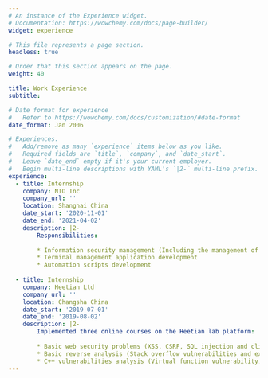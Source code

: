 ```yaml
---
# An instance of the Experience widget.
# Documentation: https://wowchemy.com/docs/page-builder/
widget: experience

# This file represents a page section.
headless: true

# Order that this section appears on the page.
weight: 40

title: Work Experience
subtitle:

# Date format for experience
#   Refer to https://wowchemy.com/docs/customization/#date-format
date_format: Jan 2006

# Experiences.
#   Add/remove as many `experience` items below as you like.
#   Required fields are `title`, `company`, and `date_start`.
#   Leave `date_end` empty if it's your current employer.
#   Begin multi-line descriptions with YAML's `|2-` multi-line prefix.
experience:
  - title: Internship
    company: NIO Inc
    company_url: ''
    location: Shanghai China
    date_start: '2020-11-01'
    date_end: '2021-04-02'
    description: |2-
        Responsibilities:
        
        * Information security management (Including the management of DLP, Firewall, fortress machine, etc.)
        * Terminal management application development
        * Automation scripts development
        
  - title: Internship
    company: Heetian Ltd
    company_url: ''
    location: Changsha China
    date_start: '2019-07-01'
    date_end: '2019-08-02'
    description: |2-
        Implemented three online courses on the Heetian lab platform:
        
        * Basic web security problems (XSS, CSRF, SQL injection and click hijack)
        * Basic reverse analysis (Stack overflow vulnerabilities and existing solutions)
        * C++ vulnerabilities analysis (Virtual function vulnerability, Heap vulnerabilities, Vulnerable functions)
---
```

